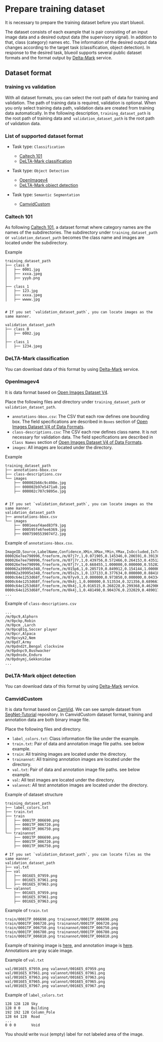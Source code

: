 # Prepare training dataset

It is necessary to prepare the training dataset before you start blueoil.

The dataset consists of each example that is pair consisting of an input image data and a desired output data (the supervisory signal). In addition to that, class (category) names etc.
The information of the desired output data changes according to the target task (classification, object detection). In response to the desired task, blueoil supports several public dataset formats and the format output by [Delta-Mark](https://delta.leapmind.io/mark/) service.

## Dataset format

### training vs validation
With all dataset formats, you can select the root path of data for training and validation.
The path of training data is required, validation is optional. When you only select training data path, validation data are created from training data automatically. In the following description, `training_dataset_path` is the root path of training data and` validation_dataset_path` is the root path of validation data.

### List of supported dataset format

- Task type: `Classification`
  - [Caltech 101](#caltech-101)
  - [DeLTA-Mark classification](#delta-mark-classification)

- Task type: `Object Detection`
  - [OpenImagev4](#openimagev4)
  - [DeLTA-Mark object detection](#delta-mark-object-detection )

- Task type: `Semantic Segmentation`
  - [CamvidCustom](#camvidcustom)

### Caltech 101
As following [Caltech 101](http://www.vision.caltech.edu/Image_Datasets/Caltech101/), a dataset format where category names are the names of the subdirectories.
The subdirectory under `training_dataset_path` or` validation_dataset_path` becomes the class name and images are located under the subdirectory.

Example

```
training_dataset_path
├── class_0
│   ├── 0001.jpg
│   ├── xxxa.jpeg
│   ├── yyyb.png
│
├── class_1
│   ├── 123.jpg
│   ├── xxxa.jpeg
│   ├── wwww.jpg


# If you set `validation_dataset_path`, you can locate images as the same manner.

validation_dataset_path
├── class_0
│   ├── 0002.jpg
│
├── class_1
│   ├── 1234.jpeg

```

### DeLTA-Mark classification
You can download data of this format by using [Delta-Mark](https://delta.leapmind.io/mark/) service.


### OpenImagev4

It is data format based on [Open Images Dataset V4](https://storage.googleapis.com/openimages/web/index.html).

Place the following files and directory under `training_dataset_path` or` validation_dataset_path`.
* `annotations-bbox.csv`: The CSV that each row defines one bounding box. The field specifications are described in `Boxes` section of [Open Images Dataset V4 of Data Formats](https://storage.googleapis.com/openimages/web/download.html#dataformats).
* `class-descriptions.csv`: The CSV each row defines class name. It is not necessary for validation data. 
 The field specifications are described in `Class Names` section of [Open Images Dataset V4 of Data Formats](https://storage.googleapis.com/openimages/web/download.html#dataformats).
* `images`: All images are located under the directory.


Example

```
training_dataset_path
├── annotations-bbox.csv
├── class-descriptions.csv
└── images
    ├── 000002b66c9c498e.jpg
    ├── 000002b97e5471a0.jpg
    ├── 000002c707c9895e.jpg


# If you set `validation_dataset_path`, you can locate images as the same manner.
validation_dataset_path
├── annotations-bbox.csv
└── images
    ├── 0001eeaf4aed83f9.jpg
    ├── 000595fe6fee6369.jpg
    ├── 00075905539074f2.jpg
```


Example of `annotations-bbox.csv`.

```
ImageID,Source,LabelName,Confidence,XMin,XMax,YMin,YMax,IsOccluded,IsTruncated,IsGroupOf,IsDepiction,IsInside
000026e7ee790996,freeform,/m/07j7r,1,0.071905,0.145346,0.206591,0.391306,0,1,1,0,0
000026e7ee790996,freeform,/m/07j7r,1,0.439756,0.572466,0.264153,0.435122,0,1,1,0,0
000026e7ee790996,freeform,/m/07j7r,1,0.668455,1.000000,0.000000,0.552825,0,1,1,0,0
000062a39995e348,freeform,/m/015p6,1,0.205719,0.849912,0.154144,1.000000,0,0,0,0,0
000062a39995e348,freeform,/m/05s2s,1,0.137133,0.377634,0.000000,0.884185,1,1,0,0,0
0000c64e1253d68f,freeform,/m/07yv9,1,0.000000,0.973850,0.000000,0.043342,0,1,1,0,0
0000c64e1253d68f,freeform,/m/0k4j,1,0.000000,0.513534,0.321356,0.689661,0,1,0,0,0
0000c64e1253d68f,freeform,/m/0k4j,1,0.016515,0.268228,0.299368,0.462906,1,0,0,0,0
0000c64e1253d68f,freeform,/m/0k4j,1,0.481498,0.904376,0.232029,0.489017,1,0,0,0,0
...
```


Example of `class-descriptions.csv`
```
...
/m/0pc9,Alphorn
/m/0pckp,Robin
/m/0pcm_,Larch
/m/0pcq81q,Soccer player
/m/0pcr,Alpaca
/m/0pcvyk2,Nem
/m/0pd7,Army
/m/0pdnd2t,Bengal clockvine
/m/0pdnpc9,Bushwacker
/m/0pdnsdx,Enduro
/m/0pdnymj,Gekkonidae
...
```



### DeLTA-Mark object detection
You can download data of this format by using [Delta-Mark](https://delta.leapmind.io/mark/) service.


### CamvidCustom

It is data format based on [CamVid](http://mi.eng.cam.ac.uk/research/projects/VideoRec/CamVid/). We can see sample dataset from [SegNet-Tutorial](https://github.com/alexgkendall/SegNet-Tutorial) repository. In CamvidCustom dataset format, training and annotation data are both binary image file.

Place the following files and directory.

- `label_colors.txt`: Class information file like under the example.
- `train.txt`: Pair of data and annotation image file paths. see below example.
- `train`: All training images are located under the directory.
- `trainannot`: All training annotation images are located under the directory.
- `val.txt`: Pair of data and annotation image file paths. see below example.
- `val`: All test images are located under the directory.
- `valannot`: All test annotation images are located under the directory.

Example of dataset structure

```
training_dataset_path
├── label_colors.txt
├── train.txt
├── train
│   ├── 0001TP_006690.png
│   ├── 0001TP_006720.png
│   ├── 0001TP_006750.png
└── trainannot
    ├── 0001TP_006690.png
    ├── 0001TP_006720.png
    ├── 0001TP_006750.png

# If you set `validation_dataset_path`, you can locate files as the same manner.
validation_dataset_path
├── val.txt
├── val
│   ├── 0016E5_07959.png
│   ├── 0016E5_07961.png
│   ├── 0016E5_07963.png
└── valannot
    ├── 0016E5_07959.png
    ├── 0016E5_07961.png
    ├── 0016E5_07963.png
```

Example of `train.txt`

```
train/0001TP_006690.png trainannot/0001TP_006690.png
train/0001TP_006720.png trainannot/0001TP_006720.png
train/0001TP_006750.png trainannot/0001TP_006750.png
train/0001TP_006780.png trainannot/0001TP_006780.png
train/0001TP_006810.png trainannot/0001TP_006810.png
```

Example of training image is [here](https://github.com/alexgkendall/SegNet-Tutorial/blob/master/CamVid/train/0001TP_006690.png), and annotation image is [here](https://github.com/alexgkendall/SegNet-Tutorial/blob/master/CamVid/testannot/0001TP_008550.png). Annotations are gray scale image.

Example of `val.txt`

```
val/0016E5_07959.png valannot/0016E5_07959.png
val/0016E5_07961.png valannot/0016E5_07961.png
val/0016E5_07963.png valannot/0016E5_07963.png
val/0016E5_07965.png valannot/0016E5_07965.png
val/0016E5_07967.png valannot/0016E5_07967.png
```

Example of `label_colors.txt`

```
128 128 128	Sky
128 0 0		Building
192 192 128	Column_Pole
128 64 128	Road
...
0 0 0		Void
```

You should write `Void` (empty) label for not labeled area of the image.
